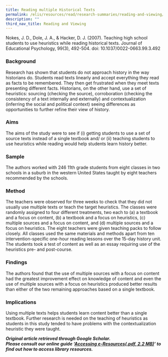 ```yaml
---
title: Reading multiple Historical Texts
permalink: /elis/resources/read/research-summaries/reading-and-viewing/reading-multiple-historical-texts/
description: ""
third_nav_title: Reading and Viewing
---
```

Nokes, J. D., Dole, J. A., & Hacker, D. J. (2007). Teaching high school students to use heuristics while reading historical texts. Journal of Educational Psychology, 99(3), 492-504. doi: 10.1037/0022-0663.99.3.492

### Background

Research has shown that students do not approach history in the way historians do. Students read texts linearly and accept everything they read as facts to be remembered. They then get frustrated when they meet texts presenting different facts. Historians, on the other hand, use a set of heuristics: sourcing (checking the source), corroboration (checking the consistency of a text internally and externally) and contextualization (inferring the social and political context) seeing differences as opportunities to further refine their view of history.

### Aims

The aims of the study were to see if (i) getting students to use a set of source texts instead of a single textbook and/ or (ii) teaching students to use heuristics while reading would help students learn history better.

### Sample

The authors worked with 246 11th grade students from eight classes in two schools in a suburb in the western United States taught by eight teachers recommended by the schools.

### Method

The teachers were observed for three weeks to check that they did not usually use multiple texts or teach the target heuristics. The classes were randomly assigned to four different treatments, two each to (a) a textbook and a focus on content, (b) a textbook and a focus on heuristics, (c) multiple sources and a focus on content, and (d) multiple sources and a focus on heuristics. The eight teachers were given teaching packs to follow closely. All classes used the same materials and methods apart from ten intervention-specific one-hour reading lessons over the 15-day history unit. The students took a test of content as well as an essay requiring use of the heuristics pre- and post-course.

### Findings

The authors found that the use of multiple sources with a focus on content had the greatest improvement effect on knowledge of content and even the use of multiple sources with a focus on heuristics produced better results than either of the two remaining approaches based on a single textbook.

### Implications

Using multiple texts helps students learn content better than a single textbook. Further research is needed on the teaching of heuristics as students in this study tended to have problems with the contextualization heuristic they were taught.


_**Original article retrieved through Google Scholar.**_  
**_Please consult our online guide ‘[Accessing e-Resources(.pdf, 2.2 MB)](https://academyofsingaporeteachers-moe-edu-sg-admin.cwp.sg/elis/resources/read/research-summaries/reading-and-viewing/18e45074-6b1b-4ac7-811f-1a8da16c4f81 "Accessing e-Resources")’ to find out how to access library resources._**
